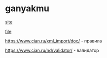 # ganyakmu

[site](http://gh.купитьквартирувновостройке.рф/)

[file](http://gh.купитьквартирувновостройке.рф/file.xml)

https://www.cian.ru/xml_import/doc/ - правила

https://www.cian.ru/nd/validator/ - валидатор
